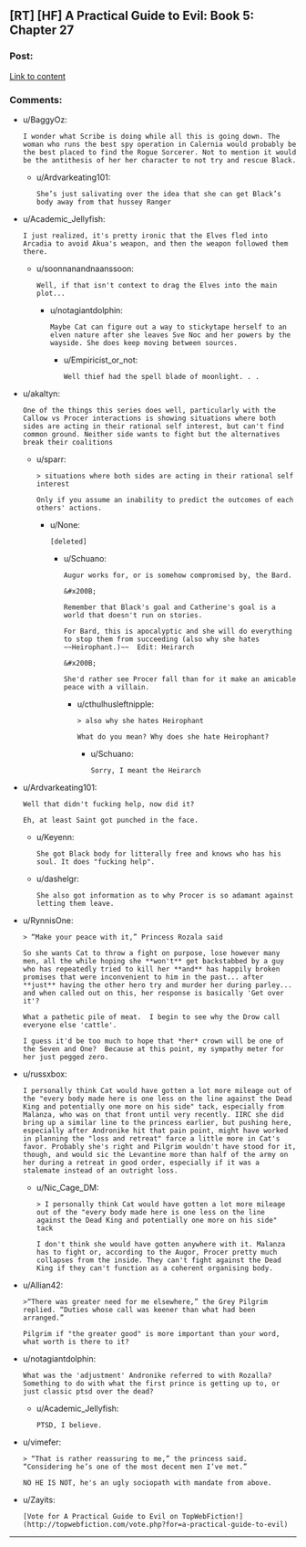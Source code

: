 ## [RT] [HF] A Practical Guide to Evil: Book 5: Chapter 27

### Post:

[Link to content](https://practicalguidetoevil.wordpress.com/2019/03/29/chapter-27-overtures/)

### Comments:

- u/BaggyOz:
  ```
  I wonder what Scribe is doing while all this is going down. The woman who runs the best spy operation in Calernia would probably be the best placed to find the Rogue Sorcerer. Not to mention it would be the antithesis of her her character to not try and rescue Black.
  ```

  - u/Ardvarkeating101:
    ```
    She’s just salivating over the idea that she can get Black’s body away from that hussey Ranger
    ```

- u/Academic_Jellyfish:
  ```
  I just realized, it's pretty ironic that the Elves fled into Arcadia to avoid Akua's weapon, and then the weapon followed them there.
  ```

  - u/soonnanandnaanssoon:
    ```
    Well, if that isn't context to drag the Elves into the main plot...
    ```

    - u/notagiantdolphin:
      ```
      Maybe Cat can figure out a way to stickytape herself to an elven nature after she leaves Sve Noc and her powers by the wayside. She does keep moving between sources.
      ```

      - u/Empiricist_or_not:
        ```
        Well thief had the spell blade of moonlight. . .
        ```

- u/akaltyn:
  ```
  One of the things this series does well, particularly with the Callow vs Procer interactions is showing situations where both sides are acting in their rational self interest, but can't find common ground. Neither side wants to fight but the alternatives break their coalitions
  ```

  - u/sparr:
    ```
    > situations where both sides are acting in their rational self interest

    Only if you assume an inability to predict the outcomes of each others' actions.
    ```

    - u/None:
      ```
      [deleted]
      ```

      - u/Schuano:
        ```
        Augur works for, or is somehow compromised by, the Bard.

        &#x200B;

        Remember that Black's goal and Catherine's goal is a world that doesn't run on stories.

        For Bard, this is apocalyptic and she will do everything to stop them from succeeding (also why she hates ~~Heirophant.)~~  Edit: Heirarch

        &#x200B;

        She'd rather see Procer fall than for it make an amicable peace with a villain.
        ```

        - u/cthulhusleftnipple:
          ```
          > also why she hates Heirophant

          What do you mean? Why does she hate Heirophant?
          ```

          - u/Schuano:
            ```
            Sorry, I meant the Heirarch
            ```

- u/Ardvarkeating101:
  ```
  Well that didn't fucking help, now did it?

  Eh, at least Saint got punched in the face.
  ```

  - u/Keyenn:
    ```
    She got Black body for litterally free and knows who has his soul. It does "fucking help".
    ```

  - u/dashelgr:
    ```
    She also got information as to why Procer is so adamant against letting them leave.
    ```

- u/RynnisOne:
  ```
  > “Make your peace with it,” Princess Rozala said

  So she wants Cat to throw a fight on purpose, lose however many men, all the while hoping she **won't** get backstabbed by a guy who has repeatedly tried to kill her **and** has happily broken promises that were inconvenient to him in the past... after **just** having the other hero try and murder her during parley... and when called out on this, her response is basically 'Get over it'?

  What a pathetic pile of meat.  I begin to see why the Drow call everyone else 'cattle'.

  I guess it'd be too much to hope that *her* crown will be one of the Seven and One?  Because at this point, my sympathy meter for her just pegged zero.
  ```

- u/russxbox:
  ```
  I personally think Cat would have gotten a lot more mileage out of the "every body made here is one less on the line against the Dead King and potentially one more on his side" tack, especially from Malanza, who was on that front until very recently. IIRC she did bring up a similar line to the princess earlier, but pushing here, especially after Andronike hit that pain point, might have worked in planning the "loss and retreat" farce a little more in Cat's favor. Probably she's right and Pilgrim wouldn't have stood for it, though, and would sic the Levantine more than half of the army on her during a retreat in good order, especially if it was a stalemate instead of an outright loss.
  ```

  - u/Nic_Cage_DM:
    ```
    > I personally think Cat would have gotten a lot more mileage out of the "every body made here is one less on the line against the Dead King and potentially one more on his side" tack

    I don't think she would have gotten anywhere with it. Malanza has to fight or, according to the Augor, Procer pretty much collapses from the inside. They can't fight against the Dead King if they can't function as a coherent organising body.
    ```

- u/Allian42:
  ```
  >“There was greater need for me elsewhere,” the Grey Pilgrim replied. “Duties whose call was keener than what had been arranged.”

  Pilgrim if "the greater good" is more important than your word, what worth is there to it?
  ```

- u/notagiantdolphin:
  ```
  What was the 'adjustment' Andronike referred to with Rozalla? Something to do with what the first prince is getting up to, or just classic ptsd over the dead?
  ```

  - u/Academic_Jellyfish:
    ```
    PTSD, I believe.
    ```

- u/vimefer:
  ```
  > “That is rather reassuring to me,” the princess said. “Considering he’s one of the most decent men I’ve met.”

  NO HE IS NOT, he's an ugly sociopath with mandate from above.
  ```

- u/Zayits:
  ```
  [Vote for A Practical Guide to Evil on TopWebFiction!](http://topwebfiction.com/vote.php?for=a-practical-guide-to-evil)
  ```

---

